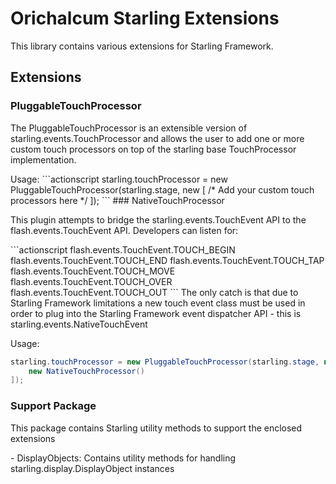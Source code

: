 Orichalcum Starling Extensions
==================

<p>
This library contains various extensions for Starling Framework.
</p>

## Extensions
### PluggableTouchProcessor
<p>
The PluggableTouchProcessor is an extensible version of starling.events.TouchProcessor and allows the user to add one or more custom touch processors on top of the starling base TouchProcessor implementation.
</p>
Usage:
```actionscript
starling.touchProcessor = new PluggableTouchProcessor(starling.stage, new <ITouchProcessor>[
	/* Add your custom touch processors here */
]);
```
### NativeTouchProcessor
<p>
This plugin attempts to bridge the starling.events.TouchEvent API to the flash.events.TouchEvent API. Developers can listen for:
</p>
```actionscript
flash.events.TouchEvent.TOUCH_BEGIN
flash.events.TouchEvent.TOUCH_END
flash.events.TouchEvent.TOUCH_TAP
flash.events.TouchEvent.TOUCH_MOVE
flash.events.TouchEvent.TOUCH_OVER
flash.events.TouchEvent.TOUCH_OUT
```
The only catch is that due to Starling Framework limitations a new touch event class must be used in order to plug into the Starling Framework event dispatcher API - this is starling.events.NativeTouchEvent

Usage:
```actionscript
starling.touchProcessor = new PluggableTouchProcessor(starling.stage, new <ITouchProcessor>[
	new NativeTouchProcessor()
]);
```
### Support Package
<p>
This package contains Starling utility methods to support the enclosed extensions
</p>
- DisplayObjects: Contains utility methods for handling starling.display.DisplayObject instances
